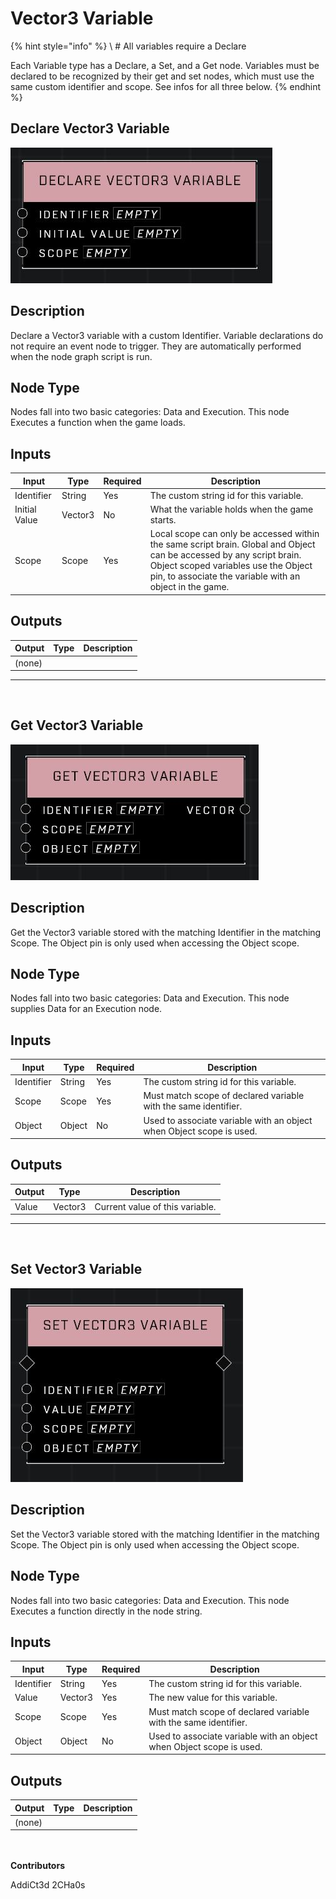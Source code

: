 # Vector3 Variable
{% hint style="info" %}
\ # All variables require a Declare

Each Variable type has a Declare, a Set, and a Get node. Variables must be declared to be recognized by their get and set nodes, which must use the same custom identifier and scope. See infos for all three below.
{% endhint %}

## Declare Vector3 Variable
![](../../../.gitbook/assets/declare-vector3-variable.JPG)

## Description
Declare a Vector3 variable with a custom Identifier. Variable declarations do not require an event node to trigger. They are automatically performed when the node graph script is run.

## Node Type
Nodes fall into two basic categories: Data and Execution. This node Executes a function when the game loads.

## Inputs
| Input | Type | Required | Description |
|------------------|------------------|----------|--------------------------------------------------------------|
| Identifier | String | Yes | The custom string id for this variable. |
| Initial Value | Vector3 | No | What the variable holds when the game starts. |
| Scope | Scope | Yes | Local scope can only be accessed within the same script brain. Global and Object can be accessed by any script brain. Object scoped variables use the Object pin, to associate the variable with an object in the game.|

## Outputs
| Output | Type | Description |
|------------------|------------------|--------------------------------------------------------------|
| (none) |  |  |

---
<br>

## Get Vector3 Variable
![](../../../.gitbook/assets/get-vector3-variable.JPG)

## Description
Get the Vector3 variable stored with the matching Identifier in the matching Scope. The Object pin is only used when accessing the Object scope.

## Node Type
Nodes fall into two basic categories: Data and Execution. This node supplies Data for an Execution node.

## Inputs
| Input | Type | Required | Description |
|------------------|------------------|----------|--------------------------------------------------------------|
| Identifier | String | Yes | The custom string id for this variable. |
| Scope | Scope | Yes | Must match scope of declared variable with the same identifier.|
| Object | Object | No | Used to associate variable with an object when Object scope is used. |

## Outputs
| Output | Type | Description |
|------------------|------------------|--------------------------------------------------------------|
| Value | Vector3 | Current value of this variable. |

---
<br>

## Set Vector3 Variable
![](../../../.gitbook/assets/set-vector3-variable.JPG)

## Description
Set the Vector3 variable stored with the matching Identifier in the matching Scope. The Object pin is only used when accessing the Object scope.

## Node Type
Nodes fall into two basic categories: Data and Execution. This node Executes a function directly in the node string.

## Inputs
| Input | Type | Required | Description |
|------------------|------------------|----------|--------------------------------------------------------------|
| Identifier | String | Yes | The custom string id for this variable. |
| Value | Vector3 | Yes | The new value for this variable. |
| Scope | Scope | Yes | Must match scope of declared variable with the same identifier.|
| Object | Object | No | Used to associate variable with an object when Object scope is used. |

## Outputs
| Output | Type | Description |
|------------------|------------------|--------------------------------------------------------------|
| (none) |  |  |

\
\
**Contributors**

AddiCt3d 2CHa0s